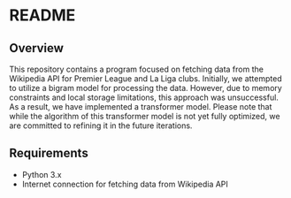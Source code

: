 # README

## Overview
This repository contains a program focused on fetching data from the Wikipedia API for Premier League and La Liga clubs. 
Initially, we attempted to utilize a bigram model for processing the data. However, due to memory constraints and local storage limitations, this approach was unsuccessful.
As a result, we have implemented a transformer model. Please note that while the algorithm of this transformer model is not yet fully optimized, we are committed to refining it in the future iterations.

## Requirements
- Python 3.x
- Internet connection for fetching data from Wikipedia API
